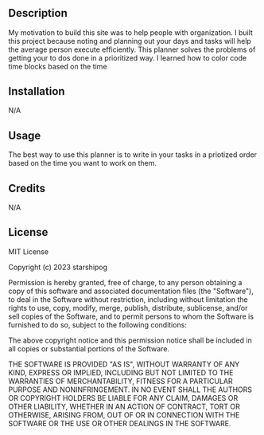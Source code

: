 # <Daily Planner>

## Description

My motivation to build this site was to help people with organization. I built this project because noting and planning out your days and tasks will help the average person execute efficiently. This planner solves the problems of getting your to dos done in a prioritized way. I learned how to color code time blocks based on the time

## Installation

N/A

## Usage

The best way to use this planner is to write in your tasks in a priotized order based on the time you want to work on them. 

## Credits

N/A

## License

MIT License

Copyright (c) 2023 starshipog

Permission is hereby granted, free of charge, to any person obtaining a copy
of this software and associated documentation files (the "Software"), to deal
in the Software without restriction, including without limitation the rights
to use, copy, modify, merge, publish, distribute, sublicense, and/or sell
copies of the Software, and to permit persons to whom the Software is
furnished to do so, subject to the following conditions:

The above copyright notice and this permission notice shall be included in all
copies or substantial portions of the Software.

THE SOFTWARE IS PROVIDED "AS IS", WITHOUT WARRANTY OF ANY KIND, EXPRESS OR
IMPLIED, INCLUDING BUT NOT LIMITED TO THE WARRANTIES OF MERCHANTABILITY,
FITNESS FOR A PARTICULAR PURPOSE AND NONINFRINGEMENT. IN NO EVENT SHALL THE
AUTHORS OR COPYRIGHT HOLDERS BE LIABLE FOR ANY CLAIM, DAMAGES OR OTHER
LIABILITY, WHETHER IN AN ACTION OF CONTRACT, TORT OR OTHERWISE, ARISING FROM,
OUT OF OR IN CONNECTION WITH THE SOFTWARE OR THE USE OR OTHER DEALINGS IN THE
SOFTWARE.

